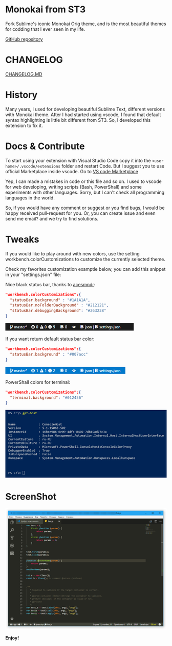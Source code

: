 # Monokai from ST3
Fork Sublime's iconic Monokai Orig theme, and is the most beautiful themes for codding that I ever seen in my life.

[GitHub repository](https://github.com/TODO)

# CHANGELOG
[CHANGELOG.MD](CHANGELOG.md)

# History
Many years, I used for developing beautiful Sublime Text, different versions with Monokai theme. After I had started using vscode, I found that default syntax highlighting is little bit different from ST3. So, I developed this extension to fix it.

# Docs & Contribute  
To start using your extension with Visual Studio Code copy it into the `<user home>/.vscode/extensions` folder and restart Code. But I suggest you to use official Marketplace inside vscode. Go to [VS code Marketplace](https://TODO)

Yep, I can made a mistakes in code or this file and so on. I used to vscode for web developing, writing scripts (Bash, PowerShall) and some experiments with other languages. Sorry, but I can't check all programming languages in the world.

So, if you would have any comment or suggest or you find bugs, I would be happy received pull-request for you. Or, you can create issue and even send me email? and we try to find solutions.

# Tweaks
If you would like to play around with new colors, use the setting workbench.colorCustomizations to customize the currently selected theme.

Check my favorites customization examptle below, you can add this snippet in your "settings.json" file:

Nice black status bar, thanks to [acesmndr](https://stackoverflow.com/questions/42780975/visual-studio-code-status-bar-color):

```json
"workbench.colorCustomizations":{
  "statusBar.background" : "#1A1A1A",
  "statusBar.noFolderBackground" : "#212121",
  "statusBar.debuggingBackground": "#263238"
}
```
![tweak_1](screenshots/tweak_1.png)

If you want return default status bar color:
```json
"workbench.colorCustomizations":{
  "statusBar.background" : "#007acc"
}
```
![tweak_2](screenshots/tweak_2.png)

PowerShall colors for terminal:

```json
"workbench.colorCustomizations":{
  "terminal.background": "#012456"
}
```
![tweak_3](screenshots/tweak_3.png)


# ScreenShot

![screenshot 1](screenshots/screenshot1.png)

**Enjoy!**